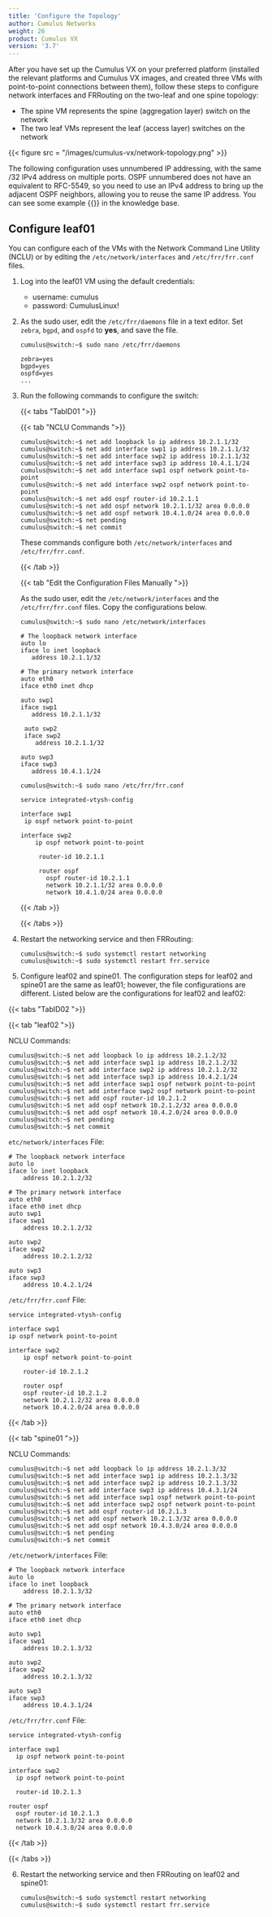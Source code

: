 ```yaml
---
title: 'Configure the Topology'
author: Cumulus Networks
weight: 26
product: Cumulus VX
version: '3.7'
---
```

After you have set up the Cumulus VX on your preferred platform (installed the relevant platforms and Cumulus VX images, and created three VMs with point-to-point connections between them), follow these steps to configure network interfaces and FRRouting on the two-leaf and one spine topology:

- The spine VM represents the spine (aggregation layer) switch on the network
- The two leaf VMs represent the leaf (access layer) switches on the network

{{< figure src = "/images/cumulus-vx/network-topology.png" >}}

The following configuration uses unnumbered IP addressing, with the same /32 IPv4 address on multiple ports. OSPF unnumbered does not have an equivalent to RFC-5549, so you need to use an IPv4 address to bring up the adjacent OSPF neighbors, allowing you to reuse the same IP address. You can see some example
{{<exlink url="https://support.cumulusnetworks.com/hc/en-us/articles/202796476-OSPF-Unnumbered-Sample-Configurations" text="unnumbered OSPF configurations">}} in the knowledge base.

## Configure leaf01

You can configure each of the VMs with the Network Command Line Utility (NCLU) or by editing the `/etc/network/interfaces` and `/etc/frr/frr.conf` files.

1. Log into the leaf01 VM using the default credentials:

   - username: cumulus
   - password: CumulusLinux!

2. As the sudo user, edit the `/etc/frr/daemons` file in a text editor. Set `zebra`, `bgpd`, and `ospfd` to **yes**, and save the file.

   ```
   cumulus@switch:~$ sudo nano /etc/frr/daemons

   zebra=yes
   bgpd=yes
   ospfd=yes
   ...
   ```

3. Run the following commands to configure the switch:

   {{< tabs "TabID01 ">}}

   {{< tab "NCLU Commands ">}}

   ```
   cumulus@switch:~$ net add loopback lo ip address 10.2.1.1/32
   cumulus@switch:~$ net add interface swp1 ip address 10.2.1.1/32
   cumulus@switch:~$ net add interface swp2 ip address 10.2.1.1/32
   cumulus@switch:~$ net add interface swp3 ip address 10.4.1.1/24
   cumulus@switch:~$ net add interface swp1 ospf network point-to-point
   cumulus@switch:~$ net add interface swp2 ospf network point-to-point
   cumulus@switch:~$ net add ospf router-id 10.2.1.1
   cumulus@switch:~$ net add ospf network 10.2.1.1/32 area 0.0.0.0
   cumulus@switch:~$ net add ospf network 10.4.1.0/24 area 0.0.0.0
   cumulus@switch:~$ net pending
   cumulus@switch:~$ net commit
   ```

   These commands configure both `/etc/network/interfaces` and `/etc/frr/frr.conf`.

   {{< /tab >}}

   {{< tab "Edit the Configuration Files Manually ">}}

   As the sudo user, edit the `/etc/network/interfaces` and the `/etc/frr/frr.conf` files. Copy the configurations below.

   ```
   cumulus@switch:~$ sudo nano /etc/network/interfaces

   # The loopback network interface
   auto lo
   iface lo inet loopback
      address 10.2.1.1/32

   # The primary network interface
   auto eth0
   iface eth0 inet dhcp

   auto swp1
   iface swp1
      address 10.2.1.1/32

    auto swp2
    iface swp2
       address 10.2.1.1/32

   auto swp3
   iface swp3
      address 10.4.1.1/24
   ```

   ```
   cumulus@switch:~$ sudo nano /etc/frr/frr.conf

   service integrated-vtysh-config

   interface swp1
    ip ospf network point-to-point

   interface swp2
       ip ospf network point-to-point

        router-id 10.2.1.1
  
        router ospf
          ospf router-id 10.2.1.1
          network 10.2.1.1/32 area 0.0.0.0
          network 10.4.1.0/24 area 0.0.0.0
   ```

    {{< /tab >}}

    {{< /tabs >}}

4. Restart the networking service and then FRRouting:

   ```
   cumulus@switch:~$ sudo systemctl restart networking
   cumulus@switch:~$ sudo systemctl restart frr.service
   ```

5. Configure leaf02 and spine01. The configuration steps for leaf02 and spine01 are the same as leaf01; however, the file configurations are different. Listed below are the configurations for leaf02 and leaf02:

{{< tabs "TabID02 ">}}

{{< tab "leaf02 ">}}

NCLU Commands:

```
cumulus@switch:~$ net add loopback lo ip address 10.2.1.2/32
cumulus@switch:~$ net add interface swp1 ip address 10.2.1.2/32
cumulus@switch:~$ net add interface swp2 ip address 10.2.1.2/32
cumulus@switch:~$ net add interface swp3 ip address 10.4.2.1/24
cumulus@switch:~$ net add interface swp1 ospf network point-to-point
cumulus@switch:~$ net add interface swp2 ospf network point-to-point
cumulus@switch:~$ net add ospf router-id 10.2.1.2
cumulus@switch:~$ net add ospf network 10.2.1.2/32 area 0.0.0.0
cumulus@switch:~$ net add ospf network 10.4.2.0/24 area 0.0.0.0
cumulus@switch:~$ net pending
cumulus@switch:~$ net commit
```

`etc/network/interfaces` File:

```
# The loopback network interface
auto lo
iface lo inet loopback
    address 10.2.1.2/32

# The primary network interface
auto eth0
iface eth0 inet dhcp
auto swp1
iface swp1
    address 10.2.1.2/32

auto swp2
iface swp2
    address 10.2.1.2/32

auto swp3
iface swp3
    address 10.4.2.1/24
```

`/etc/frr/frr.conf` File:

```
service integrated-vtysh-config

interface swp1
ip ospf network point-to-point

interface swp2
    ip ospf network point-to-point

    router-id 10.2.1.2

    router ospf
    ospf router-id 10.2.1.2
    network 10.2.1.2/32 area 0.0.0.0  
    network 10.4.2.0/24 area 0.0.0.0
```

{{< /tab >}}

{{< tab "spine01 ">}}

NCLU Commands:

```
cumulus@switch:~$ net add loopback lo ip address 10.2.1.3/32
cumulus@switch:~$ net add interface swp1 ip address 10.2.1.3/32
cumulus@switch:~$ net add interface swp2 ip address 10.2.1.3/32
cumulus@switch:~$ net add interface swp3 ip address 10.4.3.1/24
cumulus@switch:~$ net add interface swp1 ospf network point-to-point
cumulus@switch:~$ net add interface swp2 ospf network point-to-point
cumulus@switch:~$ net add ospf router-id 10.2.1.3
cumulus@switch:~$ net add ospf network 10.2.1.3/32 area 0.0.0.0
cumulus@switch:~$ net add ospf network 10.4.3.0/24 area 0.0.0.0
cumulus@switch:~$ net pending
cumulus@switch:~$ net commit
```

`/etc/network/interfaces` File:

```
# The loopback network interface
auto lo
iface lo inet loopback
    address 10.2.1.3/32

# The primary network interface
auto eth0
iface eth0 inet dhcp

auto swp1
iface swp1
    address 10.2.1.3/32

auto swp2
iface swp2
    address 10.2.1.3/32

auto swp3
iface swp3
    address 10.4.3.1/24
```

`/etc/frr/frr.conf` File:

```
service integrated-vtysh-config

interface swp1
  ip ospf network point-to-point

interface swp2
  ip ospf network point-to-point

  router-id 10.2.1.3

router ospf
  ospf router-id 10.2.1.3
  network 10.2.1.3/32 area 0.0.0.0
  network 10.4.3.0/24 area 0.0.0.0
```

{{< /tab >}}

{{< /tabs >}}

6. Restart the networking service and then FRRouting on leaf02 and spine01:

   ```
   cumulus@switch:~$ sudo systemctl restart networking
   cumulus@switch:~$ sudo systemctl restart frr.service
   ```
